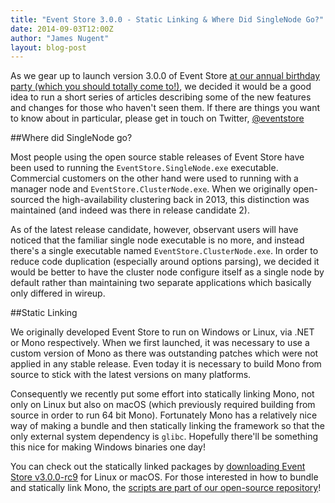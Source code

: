 ```yaml
---
title: "Event Store 3.0.0 - Static Linking & Where Did SingleNode Go?"
date: 2014-09-03T12:00Z
author: "James Nugent"
layout: blog-post
---
```


<p class="lead">As we gear up to launch version 3.0.0 of Event Store <a href="/two-years-on">at our annual birthday
party (which you should totally come
to!)</a>, we decided it would be a good
idea to run a short series of articles describing some of the new features and
changes for those who haven't seen them. If there are things you want to know
about in particular, please get in touch on Twitter,
<a href="https://twitter.com/eventstore">@eventstore</a></p>

##Where did SingleNode go?

Most people using the open source stable releases of Event Store have been used to running the `EventStore.SingleNode.exe` executable. Commercial customers on the other hand were used to running with a manager node and `EventStore.ClusterNode.exe`. When we originally open-sourced the high-availability clustering back in 2013, this distinction was maintained (and indeed was there in release candidate 2).

As of the latest release candidate, however, observant users will have noticed that the familiar single node executable is no more, and instead there's a single executable named `EventStore.ClusterNode.exe`. In order to reduce code duplication (especially around options parsing), we decided it would be better to have the cluster node configure itself as a single node by default rather than maintaining two separate applications which basically only differed in wireup.

##Static Linking

We originally developed Event Store to run on Windows or Linux, via .NET or Mono respectively. When we first launched, it was necessary to use a custom version of Mono as there was outstanding patches which were not applied in any stable release. Even today it is necessary to build Mono from source to stick with the latest versions on many platforms.

Consequently we recently put some effort into statically linking Mono, not only on Linux but also on macOS (which previously required building from source in order to run 64 bit Mono). Fortunately Mono has a relatively nice way of making a bundle and then statically linking the framework so that the only external system dependency is `glibc`. Hopefully there'll be something this nice for making Windows binaries one day!

You can check out the statically linked packages by [downloading Event Store v3.0.0-rc9](/downloads) for Linux or macOS. For those interested in how to bundle and statically link Mono, the [scripts are part of our open-source repository](https://github.com/EventStore/EventStore/blob/dev/scripts/package-mono/package-mono.sh#L115-121)!
